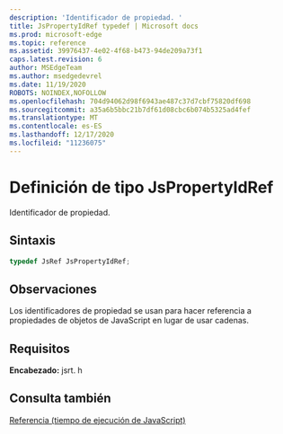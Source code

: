 ```yaml
---
description: 'Identificador de propiedad. '
title: JsPropertyIdRef typedef | Microsoft docs
ms.prod: microsoft-edge
ms.topic: reference
ms.assetid: 39976437-4e02-4f68-b473-94de209a73f1
caps.latest.revision: 6
author: MSEdgeTeam
ms.author: msedgedevrel
ms.date: 11/19/2020
ROBOTS: NOINDEX,NOFOLLOW
ms.openlocfilehash: 704d94062d98f6943ae487c37d7cbf75820df698
ms.sourcegitcommit: a35a6b5bbc21b7df61d08cbc6b074b5325ad4fef
ms.translationtype: MT
ms.contentlocale: es-ES
ms.lasthandoff: 12/17/2020
ms.locfileid: "11236075"
---
```

# Definición de tipo JsPropertyIdRef 

Identificador de propiedad.  
  
## Sintaxis  
  
```cpp  
typedef JsRef JsPropertyIdRef;  
```  
  
## Observaciones  
 Los identificadores de propiedad se usan para hacer referencia a propiedades de objetos de JavaScript en lugar de usar cadenas.  
  
## Requisitos  
 **Encabezado:** jsrt. h  
  
## Consulta también  
 [Referencia (tiempo de ejecución de JavaScript)](../chakra-hosting/reference-javascript-runtime.md)
